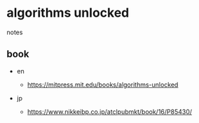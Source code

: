 # algorithms unlocked

notes

## book

- en
    - https://mitpress.mit.edu/books/algorithms-unlocked

- jp
    - https://www.nikkeibp.co.jp/atclpubmkt/book/16/P85430/
